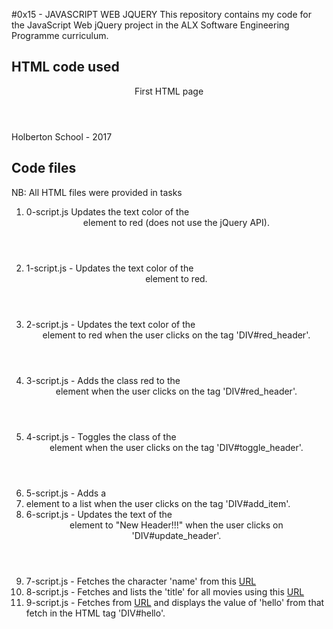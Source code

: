 #0x15 - JAVASCRIPT WEB JQUERY
This repository contains my code for the JavaScript Web jQuery project in the
ALX Software Engineering Programme curriculum.

## HTML code used
<!DOCTYPE html>
<html lang="en">
  <head>
    <title>Holberton School</title>
  </head>
  <body>
    <header> 
      First HTML page
    </header>
    <footer>
      Holberton School - 2017
    </footer>
    <script type="text/javascript" src="0-script.js"></script>
  </body>
</html>

## Code files
NB: All HTML files were provided in tasks
1. 0-script.js Updates the text color of the <header> element to red
	(does not use the jQuery API).
2. 1-script.js - Updates the text color of the <header> element to red.
3. 2-script.js - Updates the text color of the <header> element to red when the
	user clicks on the tag 'DIV#red_header'.
4. 3-script.js - Adds the class red to the <header> element when the user clicks
	on the tag 'DIV#red_header'.
5. 4-script.js - Toggles the class of the <header> element when the user clicks
	on the tag 'DIV#toggle_header'.
6. 5-script.js - Adds a <li> element to a list when the user clicks on the tag
	'DIV#add_item'.
7. 6-script.js - Updates the text of the <header> element to "New Header!!!"
	when the user clicks on 'DIV#update_header'.
8. 7-script.js - Fetches the character 'name' from this [URL](https://swapi-api.alx-tools.com/api/people/5/?format=json")
9. 8-script.js - Fetches and lists the 'title' for all movies using this [URL](https://swapi-api.alx-tools.com/api/films/?format=json)
10. 9-script.js - Fetches from [URL](https://hellosalut.stefanbohacek.dev/?lang=fr)
	and displays the value of 'hello' from that fetch in the HTML tag 'DIV#hello'.

